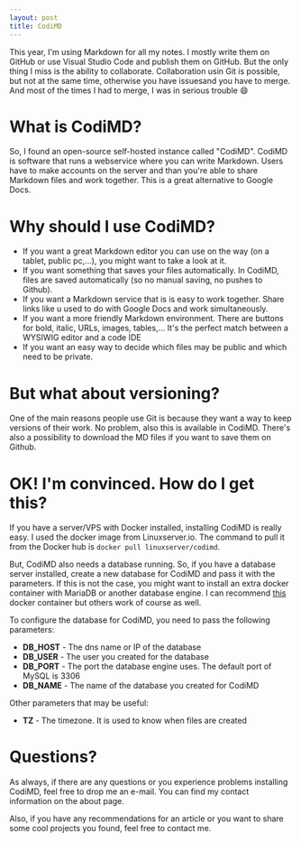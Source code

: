 ```yaml
---
layout: post
title: CodiMD
---
```



This year, I'm using Markdown for all my notes. I mostly write them on GitHub or use Visual Studio Code and publish them on GitHub. But the only thing I miss is the ability to collaborate. Collaboration usin Git is possible, but not at the same time, otherwise you have issuesand you have to merge. And most of the times I had to merge, I was in serious trouble :smile: 
  
# What is CodiMD?
So, I found an open-source self-hosted instance called "CodiMD". CodiMD is software that runs a webservice where you can write Markdown. Users have to make accounts on the server and than you're able to share Markdown files and work together. This is a great alternative to Google Docs.

# Why should I use CodiMD?
* If you want a great Markdown editor you can use on the way (on a tablet, public pc,...), you might want to take a look at it. 
* If you want something that saves your files automatically. In CodiMD, files are saved automatically (so no manual saving, no pushes to Github).
* If you want a Markdown service that is is easy to work together. Share links like u used to do with Google Docs and work simultaneously.
* If you want a more friendly Markdown environment. There are buttons for bold, italic, URLs, images, tables,... It's the perfect match between a WYSIWIG editor and a code IDE
* If you want an easy way to decide which files may be public and which need to be private.

# But what about versioning?

One of the main reasons people use Git is because they want a way to keep versions of their work. No problem, also this is available in CodiMD. There's also a possibility to download the MD files if you want to save them on Github.

# OK! I'm convinced. How do I get this?

If you have a server/VPS with Docker installed, installing CodiMD is really easy. I used the docker image from Linuxserver.io. The command to pull it from the Docker hub is `docker pull linuxserver/codimd`. 

But, CodiMD also needs a database running. So, if you have a database server installed, create a new database for CodiMD and pass it with the parameters. If this is not the case, you might want to install an extra docker container with MariaDB or another database engine. I can recommend [this](https://hub.docker.com/r/linuxserver/mariadb) docker container but others work of course as well.

To configure the database for CodiMD, you need to pass the following parameters:
* **DB_HOST** - The dns name or IP of the database
* **DB_USER** - The user you created for the database
* **DB_PORT** - The port the database engine uses. The default port of MySQL is 3306
* **DB_NAME** - The name of the database you created for CodiMD

Other parameters that may be useful:
* **TZ** - The timezone. It is used to know when files are created

# Questions?

As always, if there are any questions or you experience problems installing CodiMD, feel free to drop me an e-mail. You can find my contact information on the about page.  

Also, if you have any recommendations for an article or you want to share some cool projects you found, feel free to contact me.
